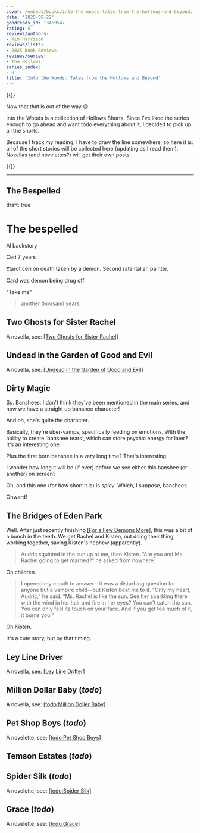 ```yaml
---
cover: /embeds/books/into-the-woods-tales-from-the-hollows-and-beyond.jpg
date: '2025-05-22'
goodreads_id: 13459547
rating: 5
reviews/authors:
- Kim Harrison
reviews/lists:
- 2025 Book Reviews
reviews/series:
- The Hollows
series_index:
- 0
title: 'Into the Woods: Tales from the Hollows and Beyond'
---
```

{{<spotify song="1mGnIAxWGb2DBnlqwCqOuO">}}

Now that that is out of the way :smile:

Into the Woods is a collection of Hollows Shorts. Since I've liked the series enough to go ahead and want todo everything about it, I decided to pick up all the shorts. 

Because I track my reading, I have to draw the line somewhere, so here it is: all of the short stories will be collected here (updating as I read them). Novellas (and novelettes?) will get their own posts. 

{{<toc>}}

<!--more-->

- - -

## The Bespelled

draft: true

# The bespelled 
Al backstory

Ceri  7 years

टtarot ceri on death taken by a demon. Second rate Italian painter. 

Card was demon being drug off 

"Take me"

> another thousand years

## Two Ghosts for Sister Rachel

A novella, see: [[Two Ghosts for Sister Rachel]]()

## Undead in the Garden of Good and Evil

A novella, see: [[Undead in the Garden of Good and Evil]]()

## Dirty Magic 

So. Banshees. I don't think they've been mentioned in the main series, and now we have a straight up banshee character! 

And oh, she's quite the character. 

Basically, they're uber-vamps, specifically feeding on emotions. With the ability to create 'banshee tears', which can store psychic energy for later? It's an interesting one.

Plus the first born banshee in a very long time? That's interesting. 

I wonder how long it will be (if ever) before we see either this banshee (or another) on screen?

Oh, and this one (for how short it is) is *spicy*. Which, I suppose, banshees. 

Onward!

## The Bridges of Eden Park

Well. After just recently finishing [[For a Few Demons More]](), this was a bit of a bunch in the teeth. We get Rachel and Kisten, out doing their thing, working together, saving Kisten's nephew (apparently). 

> Audric squinted in the sun up at me, then Kisten. “Are you and Ms. Rachel going to get married?” he asked from nowhere.

Oh children. 

> I opened my mouth to answer—it was a disturbing question for anyone but a vampire child—but Kisten beat me to it. “Only my heart, Audric,” he said. “Ms. Rachel is like the sun. See her sparkling there with the wind in her hair and fire in her eyes? You can’t catch the sun. You can only feel its touch on your face. And if you get too much of it, it burns you.”

Oh Kisten. 

It's a cute story, but oy that timing.

## Ley Line Driver

A novella, see: [[Ley Line Drifter]]()

## Million Dollar Baby (*todo*)

A novella, see: [[todo:Million Doller Baby]]()

## Pet Shop Boys (*todo*)

A novelette, see: [[todo:Pet Shop Boys]]()

## Temson Estates (*todo*)

## Spider Silk (*todo*)

A novelette, see: [[todo:Spider Silk]]()

## Grace (*todo*)

A novelette, see: [[todo:Grace]]()
